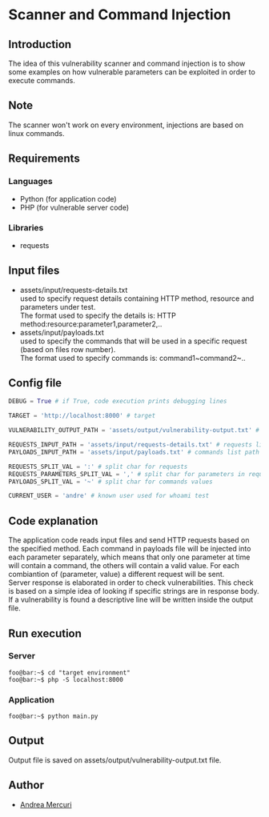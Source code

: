 # Scanner and Command Injection
## Introduction
The idea of this vulnerability scanner and command injection is to show some examples on how vulnerable parameters can be exploited in order to execute commands.

## Note
The scanner won't work on every environment, injections are based on linux commands.

## Requirements
### Languages
+ Python (for application code)
+ PHP (for vulnerable server code)

### Libraries
+ requests

## Input files
+ assets/input/requests-details.txt<br>
used to specify request details containing HTTP method, resource and parameters under test.<br>
The format used to specify the details is: HTTP method:resource:parameter1,parameter2,..
+ assets/input/payloads.txt<br>
used to specify the commands that will be used in a specific request (based on files row number). <br>
The format used to specify commands is: command1~command2~..

## Config file
```python
DEBUG = True # if True, code execution prints debugging lines

TARGET = 'http://localhost:8000' # target

VULNERABILITY_OUTPUT_PATH = 'assets/output/vulnerability-output.txt' # output path

REQUESTS_INPUT_PATH = 'assets/input/requests-details.txt' # requests list path
PAYLOADS_INPUT_PATH = 'assets/input/payloads.txt' # commands list path

REQUESTS_SPLIT_VAL = ':' # split char for requests
REQUESTS_PARAMETERS_SPLIT_VAL = ',' # split char for parameters in requests
PAYLOADS_SPLIT_VAL = '~' # split char for commands values

CURRENT_USER = 'andre' # known user used for whoami test
```

## Code explanation
The application code reads input files and send HTTP requests based on the specified method. Each command in payloads file will be injected into each parameter separately, which means that only one parameter at time will contain a command, the others will contain a valid value. For each combiantion of (parameter, value) a different request will be sent.<br>
Server response is elaborated in order to check vulnerabilities. This check is based on a simple idea of looking if specific strings are in response body.<br>
If a vulnerability is found a descriptive line will be written inside the output file. 

## Run execution
### Server
```console
foo@bar:~$ cd "target environment"
foo@bar:~$ php -S localhost:8000
```

### Application
```console
foo@bar:~$ python main.py
```

## Output
Output file is saved on assets/output/vulnerability-output.txt file.

## Author
+ [Andrea Mercuri](https://github.com/ilmercu)